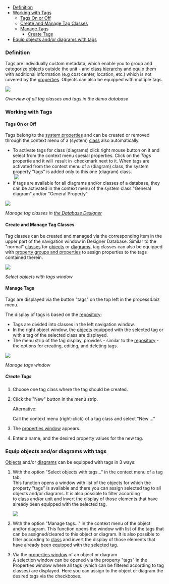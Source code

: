 -   [Definition](#definition)
-   [Working with Tags](#working-with-tags)
    -   [Tags On or Off](#tags-on-or-off)
    -   [Create and Manage Tag Classes](#create-and-manage-tag-classes)
    -   [Manage Tags](#manage-tags)
        -   [Create Tags](#create-tags)
-   [Equip objects and/or diagrams with tags](#equip-objects-andor-diagrams-with-tags)


### Definition

Tags are individually custom metadata, which enable you to group and
categorize [objects](object) outside the [unit](unit) - and [class
hierarchy](class) and equip them with additional information (e.g cost
center, location, etc.) which is not covered by
the [properties](property-group-and-property). Objects can also be equipped
with multiple tags.

![](//images.ctfassets.net/utx1h0gfm1om/4EyWhI3BNCUwKgIykgIUqU/19a43029d04ce5f100dc37ee76dd17eb/329627.png)

*Overview of all tag classes and tags in the demo database*

### Working with Tags

#### Tags On or Off

Tags belong to the [system properties](system-properties) and can be
created or removed through the context menu of a
(system) [class](class) also automatically.

-   To activate tags for class (diagrams) click right mouse button on it
    and select from the context menu spesial properties. Click on the
    *Tags* propertie and it will  result in  checkmark next to it. When
    tags are activated from the context menu <span class="underline">of
    a</span> (diagram) class, the system property "tags" is added only
    to this one (diagram) class.  
     ![](//images.ctfassets.net/utx1h0gfm1om/7E1rLot0AMeQm6oOCw8EW4/77dcf1b318e2e679d6983906b5ecfd8b/329171.png)
-   If tags are available <span class="underline">for
    all</span> diagrams and/or classes of a database, they can be
    activated in the context menu of the system class "General diagram"
    and/or "General Property".

![](//images.ctfassets.net/utx1h0gfm1om/7fJ6TJ6aM8owOGukYGaASk/108f912ec8b0094aeeecc4441276468e/329648.png)

*Manage tag classes in [the Database Designer](database-designer)*


#### Create and Manage Tag Classes

Tag classes can be created and managed via the corresponding item in the
upper part of the navigation window in Designer Database. Similar to the
"normal" [classes](class) for [objects](object) or [diagrams,](diagram) tag
classes can also be equipped with [property groups and
properties](property-group-and-property) to assign properties to the tags
contained therein.

*![](//images.ctfassets.net/utx1h0gfm1om/3kpTubXqg8aK4aEMCqgWoy/994ab26dc1a2bed5a47409b8666c8ca2/329661.png)*

*Select objects with tags window*

#### Manage Tags

Tags are displayed via the button "tags" on the top left in the
process4.biz menu.

The display of tags is based on the [repository](repository):

-   Tags are divided into classes in the left navigation window.
-   In the right object window, the [objects](object) equipped with the
    selected tag or with a tag of the selected class are displayed.
-   The menu strip of the tag display, provides - similar to
    the [repository](repository) - the options for creating, editing,
    and deleting tags.
    
*![](//images.ctfassets.net/utx1h0gfm1om/4XSbST8JQIaAwsIkWy6SUa/9cfa6c8d9d0928eb0b8398c7aa45f7c4/329655.png)*

*Manage tags window*

##### Create Tags

1.  Choose one tag class where the tag should be created.
2.  Click the "New" button in the menu strip.

    <div class="success">
    Alternative:

    Call the context menu (right-click) of a tag class and select "New
    ..."
    </div>

3.  The [properties window](properties-dialog-box) appears.
4.  Enter a name, and the desired property values for the new tag.

### Equip objects and/or diagrams with tags

[Objects](object) and/or [diagrams](diagram) can be equipped with tags
in 3 ways:

1.  With the option "Select objects with tags..." in the context menu of
    a tag tab.  
    This function opens a window with list of the objects for which the
    property "tags" is available and there you can assign selected tag
    to all objects and/or diagrams. It is also possible to filter
    according to [class](class) and/or [unit](unit) and invert the
    display of those elements that have already been equipped with the
    selected tag.  
      
    ![](//images.ctfassets.net/utx1h0gfm1om/3p6tgpB5BSeWycAY4MAqu6/17f2e08f42b1f8b214b558068a6ff6d3/329641.png)
    
2.  With the option "Manage tags..." in the context menu of the object
    and/or diagram. This function opens the window with list of the tags
    that can be assigned/cleared to this object or diagram. It is also
    possible to filter according to [class](class) and invert the
    display of those elements that have already been equipped with the
    selected tag.  
      
3.  Via the [properties window](properties-dialog-box) of an object or
    diagram  
    A selection window can be opened via the property "tags" in the
    Properties window where all tags (which can be filtered according to
    tag classes) are displayed. Here you can assign to the object or
    diagram the desired tags via the checkboxes.
    